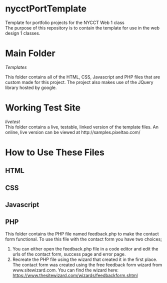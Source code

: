 # nycctPortTemplate
Template for portfolio projects for the NYCCT Web 1 class<br>
The purpose of this repository is to contain the template for use in the web design 1 classes.<br>


<h1>Main Folder</h1>
<em>Templates</em><br>
<p>This folder contains all of the HTML, CSS, Javascript and PHP files that are custom made for this project. The project also makes use of the JQuery library hosted by google.</p>
<h1>Working Test Site</h1>
<em>livetest</em><br>
This folder contains a live, testable, linked version of the template files. An online, live version can be viewed at http://samples.pixeltao.com/
<h1>How to Use These Files</h1>
<h2>HTML</h2>
<p></p>
<h2>CSS</h2>
<p></p>
<h2>Javascript</h2>
<p></p>
<h2>PHP</h2>
<p>This folder contains the PHP file named feedback.php to make the contact form functional. To use this file with the contact form you have two choices; 
  <ol>
    <li>You can either open the feedback.php file in a code editor and edit the urls of the contact form, success page and error page.</li>
    <li> Recreate the PHP file using the wizard that created it in the first place. The contact form was created using the free feedback form wizard from www.sitewizard.com. You can find the wizard here: <a href="https://www.thesitewizard.com/wizards/feedbackform.shtml" target="_blank">https://www.thesitewizard.com/wizards/feedbackform.shtml</a></li>
  </ol>
</p>
